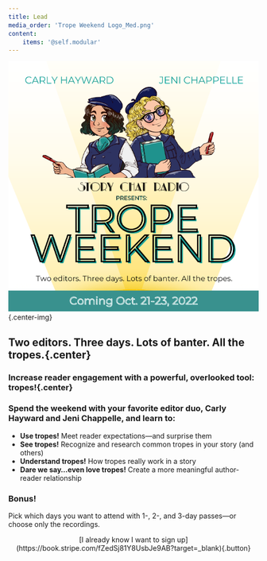 ```yaml
---
title: Lead
media_order: 'Trope Weekend Logo_Med.png'
content:
    items: '@self.modular'
---
```


![Story Chat Radio Presents: Trope Weekend.Two editors. Three days. Lots of banter. All the tropes. Coming Oct 21-23, 2022](Trope%20Weekend%20Logo_Med.png){.center-img}

## Two editors. Three days. Lots of banter. All the tropes.{.center}

### Increase reader engagement with a powerful, overlooked tool: tropes!{.center}

### Spend the weekend with your favorite editor duo, Carly Hayward and Jeni Chappelle, and learn to:
* **Use tropes!** Meet reader expectations—and surprise them
* **See tropes!** Recognize and research common tropes in your story (and others)
* **Understand tropes!** How tropes really work in a story
* **Dare we say…even love tropes!** Create a more meaningful author-reader relationship

### Bonus!

Pick which days you want to attend with 1-, 2-, and 3-day passes—or choose only the recordings.

<center markdown="1">[I already know I want to sign up](https://book.stripe.com/fZedSj81Y8UsbJe9AB?target=_blank){.button}</center>
